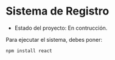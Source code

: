 <h1> Sistema de Registro</h1>

- Estado del proyecto: En contrucción.
  
Para ejecutar el sistema, debes poner:

```npm install react```
